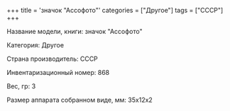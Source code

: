 +++
title = 'значок "Ассофото"'
categories = ["Другое"]
tags = ["СССР"]
+++

Название модели, книги: значок "Ассофото"

Категория: Другое

Страна производитель: СССР

Инвентаризационный номер: 868

Вес, гр: 3

Размер аппарата  собранном виде, мм: 35х12х2

